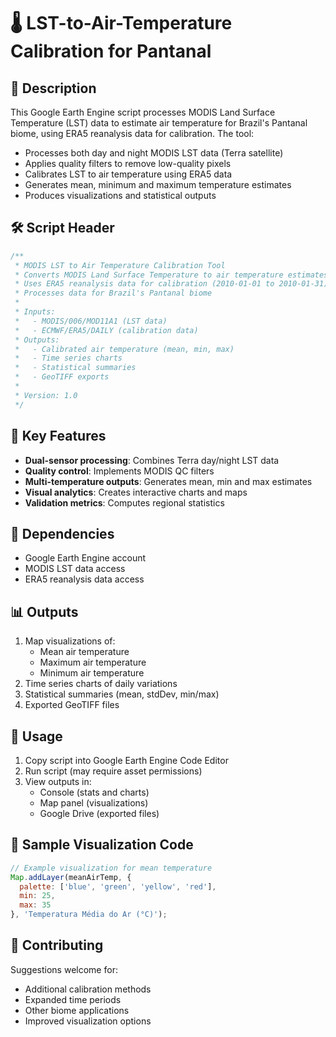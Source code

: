 # 🌡️ LST-to-Air-Temperature Calibration for Pantanal

## 📝 Description  
This Google Earth Engine script processes MODIS Land Surface Temperature (LST) data to estimate air temperature for Brazil's Pantanal biome, using ERA5 reanalysis data for calibration. The tool:

- Processes both day and night MODIS LST data (Terra satellite)
- Applies quality filters to remove low-quality pixels
- Calibrates LST to air temperature using ERA5 data
- Generates mean, minimum and maximum temperature estimates
- Produces visualizations and statistical outputs

## 🛠️ Script Header

```javascript
/**
 * MODIS LST to Air Temperature Calibration Tool
 * Converts MODIS Land Surface Temperature to air temperature estimates
 * Uses ERA5 reanalysis data for calibration (2010-01-01 to 2010-01-31)
 * Processes data for Brazil's Pantanal biome
 * 
 * Inputs: 
 *   - MODIS/006/MOD11A1 (LST data)
 *   - ECMWF/ERA5/DAILY (calibration data)
 * Outputs: 
 *   - Calibrated air temperature (mean, min, max)
 *   - Time series charts
 *   - Statistical summaries
 *   - GeoTIFF exports
 * 
 * Version: 1.0
 */
```

## 🌟 Key Features
- **Dual-sensor processing**: Combines Terra day/night LST data
- **Quality control**: Implements MODIS QC filters
- **Multi-temperature outputs**: Generates mean, min and max estimates
- **Visual analytics**: Creates interactive charts and maps
- **Validation metrics**: Computes regional statistics

## 🧩 Dependencies
- Google Earth Engine account
- MODIS LST data access
- ERA5 reanalysis data access

## 📊 Outputs
1. Map visualizations of:
   - Mean air temperature
   - Maximum air temperature  
   - Minimum air temperature
2. Time series charts of daily variations
3. Statistical summaries (mean, stdDev, min/max)
4. Exported GeoTIFF files

## 🚀 Usage
1. Copy script into Google Earth Engine Code Editor
2. Run script (may require asset permissions)
3. View outputs in:
   - Console (stats and charts)
   - Map panel (visualizations)
   - Google Drive (exported files)

## 📄 Sample Visualization Code
```javascript
// Example visualization for mean temperature
Map.addLayer(meanAirTemp, {
  palette: ['blue', 'green', 'yellow', 'red'],
  min: 25,
  max: 35
}, 'Temperatura Média do Ar (°C)');
```

## 🤝 Contributing
Suggestions welcome for:
- Additional calibration methods
- Expanded time periods
- Other biome applications
- Improved visualization options
